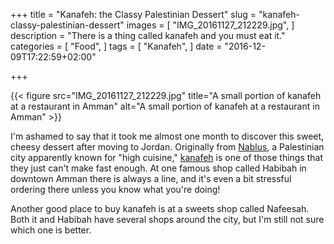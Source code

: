 +++
title = "Kanafeh: the Classy Palestinian Dessert"
slug = "kanafeh-classy-palestinian-dessert"
images = [
  "IMG_20161127_212229.jpg",
]
description = "There is a thing called kanafeh and you must eat it."
categories = [
  "Food",
]
tags = [
  "Kanafeh",
]
date = "2016-12-09T17:22:59+02:00"

+++

{{< figure src="IMG_20161127_212229.jpg" title="A small portion of kanafeh at a restaurant in Amman" alt="A small portion of kanafeh at a restaurant in Amman" >}}

I'm ashamed to say that it took me almost one month to discover this sweet, cheesy dessert after moving to Jordan. Originally from [Nablus](https://en.wikipedia.org/wiki/Nablus), a Palestinian city apparently known for "high cuisine," [kanafeh](https://en.wikipedia.org/wiki/Kanafeh) is one of those things that they just can't make fast enough. At one famous shop called Habibah in downtown Amman there is always a line, and it's even a bit stressful ordering there unless you know what you're doing!

<!--more-->

Another good place to buy kanafeh is at a sweets shop called Nafeesah. Both it and Habibah have several shops around the city, but I'm still not sure which one is better.
